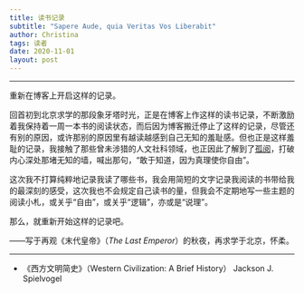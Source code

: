 ```yaml
---
title: 读书记录
subtitle: "Sapere Aude, quia Veritas Vos Liberabit"
author: Christina
tags: 读者
date: 2020-11-01
layout: post
---
```


---

重新在博客上开启这样的记录。

回首初到北京求学的那段象牙塔时光，正是在博客上作这样的读书记录，不断激励着我保持着一周一本书的阅读状态，而后因为博客搬迁停止了这样的记录，尽管还有别的原因，或许那别的原因里有越读越感到自己无知的羞耻感。但也正是这样羞耻的记录，我接触了那些曾未涉猎的人文社科领域，也正因此了解到了[孤阅](https://www.lonelyreader.com)，打破内心深处那堵无知的墙，喊出那句，“敢于知道，因为真理使你自由”。

这次我不打算纯粹地记录我读了哪些书，我会用简短的文字记录我阅读的书带给我的最深刻的感受，这次我也不会规定自己读书的量，但我会不定期地写一些主题的阅读小札，或关乎“自由”，或关乎“逻辑”，亦或是“说理”。

那么，就重新开始这样的记录吧。

——写于再观《末代皇帝》（*The Last Emperor*）的秋夜，再求学于北京，怀柔。

- - -

* 《西方文明简史》（Western Civilization: A Brief History） Jackson J. Spielvogel
